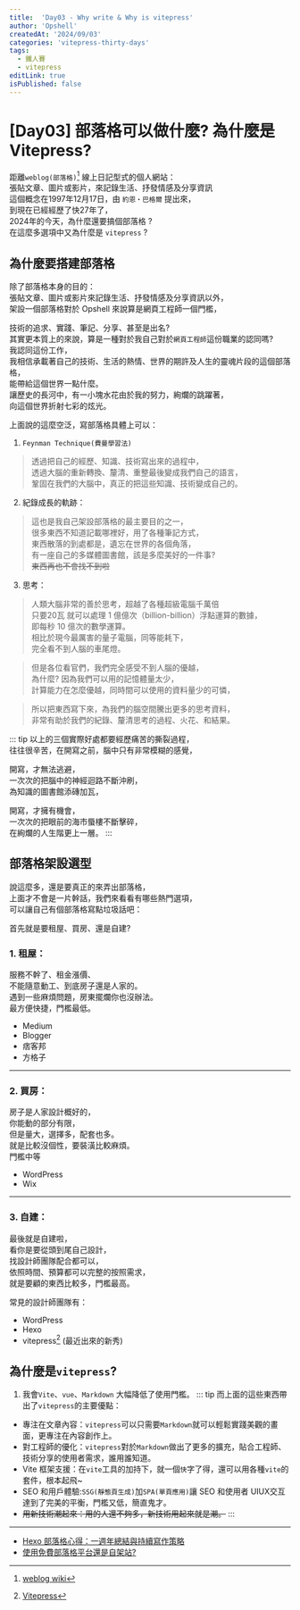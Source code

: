 ```yaml
---
title:  'Day03 - Why write & Why is vitepress'
author: 'Opshell'
createdAt: '2024/09/03'
categories: 'vitepress-thirty-days'
tags:
  - 鐵人賽
  - vitepress
editLink: true
isPublished: false
---
```


# [Day03] 部落格可以做什麼? 為什麼是 Vitepress?

距離`weblog(部落格)`[^1] 線上日記型式的個人網站：<br />
張貼文章、圖片或影片，來記錄生活、抒發情感及分享資訊<br />
這個概念在1997年12月17日，由 `約恩‧巴格爾` 提出來，<br />
到現在已經經歷了快27年了，<br />
2024年的今天，為什麼還要搞個部落格 ?<br />
在這麼多選項中又為什麼是 `vitepress` ?

## 為什麼要搭建部落格
除了部落格本身的目的：<br />
張貼文章、圖片或影片來記錄生活、抒發情感及分享資訊以外，<br />
架設一個部落格對於 Opshell 來說算是網頁工程師一個門檻，

技術的追求、實踐、筆記、分享、甚至是出名?<br />
其實更本質上的來說，算是一種對於我自己對於`網頁工程師`這份職業的認同嗎?<br />
我認同這份工作，<br />
我相信承載著自己的技術、生活的熱情、世界的期許及人生的靈魂片段的這個部落格，<br />
能帶給這個世界一點什麼。<br />
讓歷史的長河中，有一小塊水花由於我的努力，絢爛的跳躍著，<br />
向這個世界折射七彩的炫光。

上面說的這麼空泛，寫部落格具體上可以：
1. `Feynman Technique(費曼學習法)`
> 透過把自己的經歷、知識、技術寫出來的過程中，<br />
> 透過大腦的重新轉換、釐清、重整最後變成我們自己的語言，<br />
> 鞏固在我們的大腦中，真正的把這些知識、技術變成自己的。

2. 紀錄成長的軌跡：
> 這也是我自己架設部落格的最主要目的之一，<br />
> 很多東西不知道記載哪裡好，用了各種筆記方式，<br />
> 東西散落的到處都是，遺忘在世界的各個角落，<br />
> 有一座自己的多媒體圖書館，該是多麼美好的一件事?<br />
> ~~東西再也不會找不到啦~~

3. 思考：
> 人類大腦非常的善於思考，超越了各種超級電腦千萬倍<br />
> 只要20瓦 就可以處理 1 億億次（billion-billion）浮點運算的數據，<br />
> 即每秒 10 億次的數學運算。<br />
> 相比於現今最厲害的量子電腦，同等能耗下，<br />
> 完全看不到人腦的車尾燈。

> 但是各位看官們，我們完全感受不到人腦的優越，<br />
> 為什麼? 因為我們可以用的記憶體量太少，<br />
> 計算能力在怎麼優越，同時間可以使用的資料量少的可憐，

> 所以把東西寫下來，為我們的腦空間騰出更多的思考資料，<br />
> 非常有助於我們的紀錄、釐清思考的過程、火花、和結果。

::: tip
以上的三個實際好處都要經歷痛苦的撕裂過程，<br />
往往很辛苦，在開寫之前，腦中只有非常模糊的感覺，

開寫，才無法逃避，<br />
一次次的把腦中的神經迴路不斷沖刷，<br />
為知識的圖書館添磚加瓦，

開寫，才擁有機會，<br />
一次次的把眼前的海市蜃樓不斷擊碎，<br />
在絢爛的人生階更上一層。
:::

## 部落格架設選型
說這麼多，還是要真正的來弄出部落格，<br />
上面才不會是一片幹話，我們來看看有哪些熱門選項，<br />
可以讓自己有個部落格寫點垃圾話吧：

首先就是要租屋、買房、還是自建?
### 1. 租屋：
服務不幹了、租金漲價、<br />
不能隨意動工、到底房子還是人家的。<br />
遇到一些麻煩問題，房東擺爛你也沒辦法。<br />
最方便快捷，門檻最低。

- Medium
- Blogger
- 痞客邦
- 方格子

---
### 2. 買房：
房子是人家設計概好的，<br />
你能動的部分有限，<br />
但是量大，選擇多，配套也多。<br />
就是比較沒個性，要裝潢比較麻煩。<br />
門檻中等

- WordPress
- Wix

---
### 3. 自建：
最後就是自建啦，<br />
看你是要從頭到尾自己設計，<br />
找設計師團隊配合都可以，<br />
依照時間、預算都可以完整的按照需求，<br />
就是要顧的東西比較多，門檻最高。

常見的設計師團隊有：
- WordPress
- Hexo
- vitepress[^2] (最近出來的新秀)

## 為什麼是`vitepress`?
1. 我會`Vite`、`vue`、`Markdown` 大幅降低了使用門檻。
::: tip
而上面的這些東西帶出了`vitepress`的主要優點：
- 專注在文章內容：`vitepress`可以只需要`Markdown`就可以輕鬆實踐美觀的畫面，更專注在內容創作上。
- 對工程師的優化：`vitepress`對於`Markdown`做出了更多的擴充，貼合工程師、技術分享的使用者需求，誰用誰知道。
- Vite 框架支援：在`vite`工具的加持下，就一個`快`字了得，還可以用各種`vite`的套件，根本起飛~
- SEO 和用戶體驗:`SSG(靜態頁生成)`加`SPA(單頁應用)`讓 SEO 和使用者 UIUX交互達到了完美的平衡，門檻又低，簡直鬼才。
- ~~用新技術潮起來：用的人還不夠多，新技術用起來就是潮。~~
:::

---

- [Hexo 部落格心得：一週年總結與持續寫作策略](https://blog.kyomind.tw/a-mind-for-blogs/)
- [使用免費部落格平台還是自架站?](https://yesoffwork.com/free-blog/)

[^1]: [weblog wiki](https://zh.wikipedia.org/zh-tw/%E7%B6%B2%E8%AA%8C)
[^2]: [Vitepress](https://vitepress.dev/zh/)
